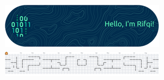 ## 

![rifqialfajar](img/github-header-banner.png)

<!--
**rifqialfajar/rifqialfajar** is a ✨ _special_ ✨ repository because its `README.md` (this file) appears on your GitHub profile.

Here are some ideas to get you started:

- 🔭 I’m currently working on ...
- 🌱 I’m currently learning ...
- 👯 I’m looking to collaborate on ...
- 🤔 I’m looking for help with ...
- 💬 Ask me about ...
- 📫 How to reach me: ...
- 😄 Pronouns: ...
- ⚡ Fun fact: ...
-->

<picture>
  <source media="(prefers-color-scheme: dark)" srcset="https://raw.githubusercontent.com/rifqialfajar/rifqialfajar/output/pacman-contribution-graph-dark.svg">
  <source media="(prefers-color-scheme: light)" srcset="https://raw.githubusercontent.com/rifqialfajar/rifqialfajar/output/pacman-contribution-graph.svg">
  <img alt="pacman contribution graph" src="https://raw.githubusercontent.com/rifqialfajar/rifqialfajar/output/pacman-contribution-graph.svg">
</picture>
